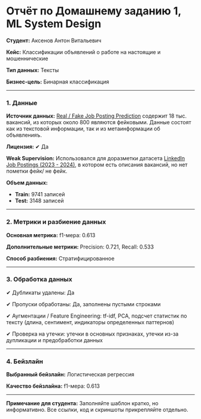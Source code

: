 # Отчёт по Домашнему заданию 1, ML System Design


**Студент:** Аксенов Антон Витальевич

**Кейс:** Классификации объявлений о работе на настоящие и мошеннические

**Тип данных:** Тексты

**Бизнес-цель:** Бинарная классификация

---

### **1. Данные**

**Источник данных:** [Real / Fake Job Posting Prediction](https://www.kaggle.com/datasets/shivamb/real-or-fake-fake-jobposting-prediction) содержит 18 тыс. вакансий, из которых около 800 являются фейковыми. Данные состоят как из текстовой информации, так и из метаинформации об объявленияъ.

**Лицензия:** ✔ Да 

**Weak Supervision:** Использовался для доразметки датасета [LinkedIn Job Postings (2023 - 2024)](https://www.kaggle.com/datasets/arshkon/linkedin-job-postings/data), в котором есть описания вакансий, но нет пометки фейк/ не фейк.

**Объем данных:**

- **Train:** 9741 записей
- **Test:** 3148 записей

---

### **2. Метрики и разбиение данных**

**Основная метрика:** f1-мера: 0.613

**Дополнительные метрики:** Precision: 0.721, Recall: 0.533

**Способ разбиения:** Стратифицированное

---

### **3. Обработка данных**

✔ Дубликаты удалены: Да

✔ Пропуски обработаны: Да, заполнены пустыми строками

✔ Аугментации / Feature Engineering: tf-idf, PCA, подсчет статистик по тексту (длина, сентимент, индикаторы определенных паттернов)

✔ Проверка на утечки: утечки в основных признаках, утечки из-за дупликации и предобработки данных

---

### **4. Бейзлайн**

**Выбранный бейзлайн:** Логистическая регрессия

**Качество бейзлайна:** f1-мера: 0.613


---


**Примечание для студента:** Заполняйте шаблон кратко, но информативно. Все ссылки, код и скриншоты прикрепляйте отдельно.